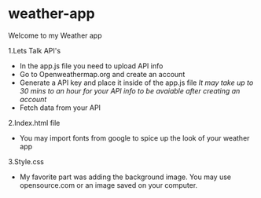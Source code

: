 # weather-app
Welcome to my Weather app

1.Lets Talk API's
- In the app.js file you need to upload API info
- Go to Openweathermap.org and create an account 
- Generate a API key and place it inside of the app.js file
*It may take up to 30 mins to an hour for your API info to be avaiable after creating an account*
- Fetch data from your API

2.Index.html file
- You may import fonts from google to spice up the look of your weather app

3.Style.css
- My favorite part was adding the background image. You may use opensource.com or an image saved on your computer.
